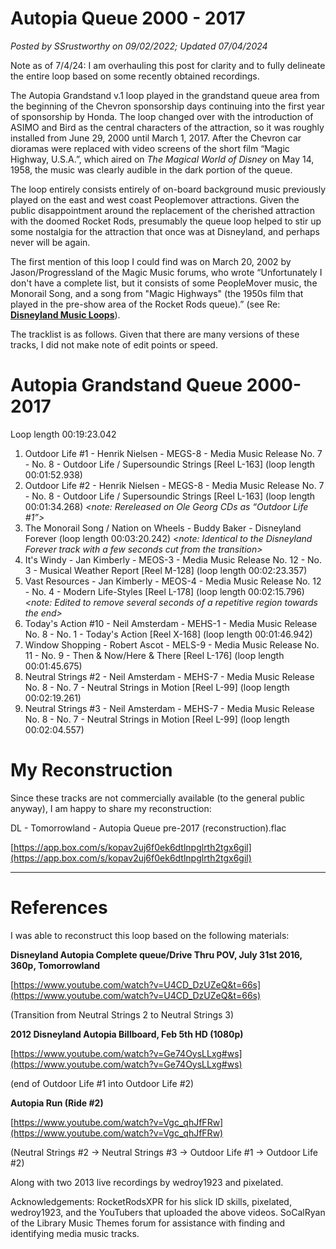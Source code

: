 # Autopia Queue 2000 - 2017

*Posted by SSrustworthy on 09/02/2022; Updated 07/04/2024*

Note as of 7/4/24: I am overhauling this post for clarity and to fully delineate the entire loop based on some recently obtained recordings.

The Autopia Grandstand v.1 loop played in the grandstand queue area from the beginning of the Chevron sponsorship days continuing into the first year of sponsorship by Honda. The loop  changed over with the introduction of ASIMO and Bird as the central characters of the attraction, so it was roughly installed from June 29, 2000 until March 1, 2017. After the Chevron car dioramas were replaced with video screens of the short film “Magic Highway, U.S.A.”, which aired on *The Magical World of Disney* on May 14, 1958, the music was clearly audible in the dark portion of the queue.

The loop entirely consists entirely of on-board background music previously played on the east and west coast Peoplemover attractions. Given the public disappointment around the replacement of the cherished attraction with the doomed Rocket Rods, presumably the queue loop helped to stir up some nostalgia for the attraction that once was at Disneyland, and perhaps never will be again.

The first mention of this loop I could find was on March 20, 2002 by Jason/Progressland of the Magic Music forums, who wrote “Unfortunately I don't have a complete list, but it consists of some PeopleMover music, the Monorail Song, and a song from "Magic Highways" (the 1950s film that played in the pre-show area of the Rocket Rods queue).” (see Re: [**Disneyland Music Loops**](https://community.magicmusic.net/threads/disneyland-music-loops.17/post-203)).

The tracklist is as follows. Given that there are many versions of these tracks, I did not make note of edit points or speed.

# Autopia Grandstand Queue 2000-2017

Loop length 00:19:23.042

1. Outdoor Life #1 - Henrik Nielsen - MEGS-8 - Media Music Release No. 7 - No. 8 - Outdoor Life / Supersoundic Strings [Reel L-163] (loop length 00:01:52.938)
2. Outdoor Life #2 - Henrik Nielsen - MEGS-8 - Media Music Release No. 7 - No. 8 - Outdoor Life / Supersoundic Strings [Reel L-163] (loop length 00:01:34.268)
   *<note: Rereleased on Ole Georg CDs as “Outdoor Life #1”>*
3. The Monorail Song / Nation on Wheels - Buddy Baker - Disneyland Forever (loop length 00:03:20.242)
   *<note: Identical to the Disneyland Forever track with a few seconds cut from the transition>*
4. It's Windy - Jan Kimberly - MEOS-3 - Media Music Release No. 12 - No. 3 - Musical Weather Report [Reel M-128] (loop length 00:02:23.357)
5. Vast Resources - Jan Kimberly - MEOS-4 - Media Music Release No. 12 - No. 4 - Modern Life-Styles [Reel L-178] (loop length 00:02:15.796)
   *<note: Edited to remove several seconds of a repetitive region towards the end>*
6. Today's Action #10 - Neil Amsterdam - MEHS-1 - Media Music Release No. 8 - No. 1 - Today's Action [Reel X-168] (loop length 00:01:46.942)
7. Window Shopping - Robert Ascot - MELS-9 - Media Music Release No. 11 - No. 9 - Then & Now/Here & There [Reel L-176] (loop length 00:01:45.675)
8. Neutral Strings #2 - Neil Amsterdam - MEHS-7 - Media Music Release No. 8 - No. 7 - Neutral Strings in Motion [Reel L-99] (loop length 00:02:19.261)
9. Neutral Strings #3 - Neil Amsterdam - MEHS-7 - Media Music Release No. 8 - No. 7 - Neutral Strings in Motion [Reel L-99] (loop length 00:02:04.557)

# My Reconstruction

Since these tracks are not commercially available (to the general public anyway), I am happy to share my reconstruction:

DL - Tomorrowland - Autopia Queue pre-2017 (reconstruction).flac

[https://app.box.com/s/kopav2uj6f0ek6dtlnpglrth2tgx6gil](https://app.box.com/s/kopav2uj6f0ek6dtlnpglrth2tgx6gil)

---

# References

I was able to reconstruct this loop based on the following materials:

**Disneyland Autopia Complete queue/Drive Thru POV, July 31st 2016, 360p, Tomorrowland**

[https://www.youtube.com/watch?v=U4CD_DzUZeQ&t=66s](https://www.youtube.com/watch?v=U4CD_DzUZeQ&t=66s)

(Transition from Neutral Strings 2 to Neutral Strings 3)

**2012 Disneyland Autopia Billboard, Feb 5th HD (1080p)**

[https://www.youtube.com/watch?v=Ge74OysLLxg#ws](https://www.youtube.com/watch?v=Ge74OysLLxg#ws)

(end of Outdoor Life #1 into Outdoor Life #2)

**Autopia Run (Ride #2)**

[https://www.youtube.com/watch?v=Vgc_qhJfFRw](https://www.youtube.com/watch?v=Vgc_qhJfFRw)

(Neutral Strings #2 → Neutral Strings #3 → Outdoor Life #1 → Outdoor Life #2)

Along with two 2013 live recordings by wedroy1923 and pixelated.

Acknowledgements: RocketRodsXPR for his slick ID skills, pixelated, wedroy1923, and the YouTubers that uploaded the above videos. SoCalRyan of the Library Music Themes forum for assistance with finding and identifying media music tracks.